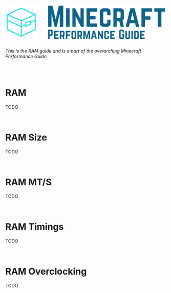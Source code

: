 ![Minecraft Performance Guide Banner][Banner]

###### This is the RAM guide and is a part of the overarching Minecraft Performance Guide

<br>

RAM
======

TODO

<br>

RAM Size
======

TODO

<br>

RAM MT/S
======

TODO

<br>

RAM Timings
======

TODO

<br>

RAM Overclocking
======

TODO

<br>

[Logo]: ../assets/Minecraft%20Performance%20Guide%20-%20Logo.png
[Banner]: ../assets/Minecraft%20Performance%20Guide%20-%20Banner.png
